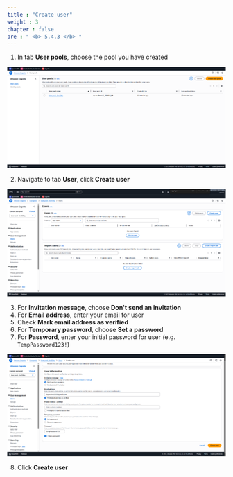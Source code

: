 ```yaml
---
title : "Create user"
weight : 3
chapter : false
pre : " <b> 5.4.3 </b> "
---
```


1. In tab **User pools**, choose the pool you have created 

![Cognito 4](/images/5-Workshop/5.4-Cognito/Cognito-4.png)

2. Navigate to tab **User**, click **Create user**

![Cognito 8](/images/5-Workshop/5.4-Cognito/Cognito-8.png)

3. For **Invitation message**, choose **Don't send an invitation**
4. For **Email address**, enter your email for user
5. Check **Mark email address as verified**
6. For **Temporary password**, choose **Set a password**
7. For **Password**, enter your initial password for user (e.g. ```TempPassword123!```)
   
![Cognito 9](/images/5-Workshop/5.4-Cognito/Cognito-9.png)

8. Click **Create user**